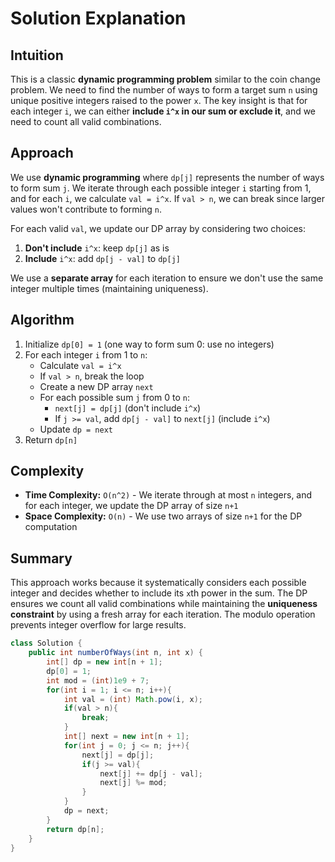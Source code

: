 
# Solution Explanation

## Intuition
This is a classic **dynamic programming problem** similar to the coin change problem. We need to find the number of ways to form a target sum `n` using unique positive integers raised to the power `x`. The key insight is that for each integer `i`, we can either **include `i^x` in our sum or exclude it**, and we need to count all valid combinations.

## Approach
We use **dynamic programming** where `dp[j]` represents the number of ways to form sum `j`. We iterate through each possible integer `i` starting from 1, and for each `i`, we calculate `val = i^x`. If `val > n`, we can break since larger values won't contribute to forming `n`.

For each valid `val`, we update our DP array by considering two choices:
1. **Don't include** `i^x`: keep `dp[j]` as is
2. **Include** `i^x`: add `dp[j - val]` to `dp[j]`

We use a **separate array** for each iteration to ensure we don't use the same integer multiple times (maintaining uniqueness).

## Algorithm
1. Initialize `dp[0] = 1` (one way to form sum 0: use no integers)
2. For each integer `i` from 1 to `n`:
   - Calculate `val = i^x`
   - If `val > n`, break the loop
   - Create a new DP array `next`
   - For each possible sum `j` from 0 to `n`:
     - `next[j] = dp[j]` (don't include `i^x`)
     - If `j >= val`, add `dp[j - val]` to `next[j]` (include `i^x`)
   - Update `dp = next`
3. Return `dp[n]`

## Complexity
- **Time Complexity:** `O(n^2)` - We iterate through at most `n` integers, and for each integer, we update the DP array of size `n+1`
- **Space Complexity:** `O(n)` - We use two arrays of size `n+1` for the DP computation

## Summary
This approach works because it systematically considers each possible integer and decides whether to include its `x`th power in the sum. The DP ensures we count all valid combinations while maintaining the **uniqueness constraint** by using a fresh array for each iteration. The modulo operation prevents integer overflow for large results.

```java
class Solution {
    public int numberOfWays(int n, int x) {
        int[] dp = new int[n + 1];
        dp[0] = 1;
        int mod = (int)1e9 + 7;
        for(int i = 1; i <= n; i++){
            int val = (int) Math.pow(i, x);
            if(val > n){
                break;
            }
            int[] next = new int[n + 1];
            for(int j = 0; j <= n; j++){
                next[j] = dp[j];
                if(j >= val){
                    next[j] += dp[j - val];
                    next[j] %= mod;
                }
            }
            dp = next;
        }
        return dp[n];
    }
}
```
